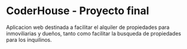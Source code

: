 # CoderHouse - Proyecto final
 Aplicacion web destinada a facilitar el alquiler de propiedades para inmoviliarias y dueños, tanto como facilitar la busqueda de propiedades para los inquilinos.
